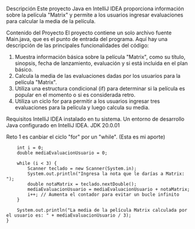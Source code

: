 Descripción
Este proyecto Java en IntelliJ IDEA proporciona información sobre la película "Matrix" y permite a los usuarios ingresar evaluaciones para calcular la media de la película.

Contenido del Proyecto
El proyecto contiene un solo archivo fuente Main.java, que es el punto de entrada del programa. Aquí hay una descripción de las principales funcionalidades del código:

1. Muestra información básica sobre la película "Matrix", como su título, sinopsis, fecha de lanzamiento, evaluación y si está incluida en el plan básico.
2. Calcula la media de las evaluaciones dadas por los usuarios para la película "Matrix".
3. Utiliza una estructura condicional (if) para determinar si la película es popular en el momento o si es considerada retro.
4. Utiliza un ciclo for para permitir a los usuarios ingresar tres evaluaciones para la película y luego calcula su media.

Requisitos
IntelliJ IDEA instalado en tu sistema.
Un entorno de desarrollo Java configurado en IntelliJ IDEA.
JDK 20.0.01


Reto 1 es canbiar el ciclo "for" por un "while". (Esta es mi aporte)

        int i = 0;
        double mediaEvaluacionUsuario = 0;

        while (i < 3) {
            Scanner teclado = new Scanner(System.in);
            System.out.println("Ingresa la nota que le darías a Matrix: ");
            double notaMatrix = teclado.nextDouble();
            mediaEvaluacionUsuario = mediaEvaluacionUsuario + notaMatrix;
            i++; // Aumenta el contador para evitar un bucle infinito
        }

        System.out.println("La media de la película Matrix calculada por el usuario es: " + mediaEvaluacionUsuario / 3);
    }
